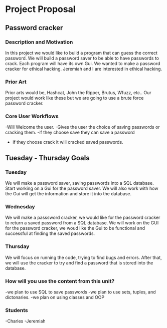 # Project Proposal
## Password cracker

### Description and Motivation
In this project we would like to build a program that can guess the correct password. We will build a password saver to be able to have passwords to crack. Each program will have its own Gui. We wanted to make a password cracker for ethical hacking. Jeremiah and I are interested in ethical hacking.

### Prior Art
Prior arts would be, Hashcat, John the Ripper, Brutus, Wfuzz, etc.. Our project would work like these but we are going to use a brute force password cracker.

### Core User Workflows
-Will Welcome the user.
-Gives the user the choice of saving passwords or cracking them.
-if they choose save they can save a password
- if they choose crack it will cracked saved passwords.


## Tuesday - Thursday Goals

### Tuesday

We will make a password saver, saving passwords into a SQL database. Start working on a Gui for the password saver. We will also work with how the Gui will get the information and store it into the database.

### Wednesday

We will make a passsword cracker, we would like for the password cracker to return a saved password from a SQL database. We will work on the GUI for the password cracker, we woud like the Gui to be functional and successful at finding the saved passwords. 

### Thursday

We will focus on running the code, trying to find bugs and errors. After that, we will use the cracker to try and find a password that is stored into the database. 

### How will you use the content from this unit?

-we plan to use SQL to save passwords
-we plan to use sets, tuples, and dictonaries.
-we plan on using classes and OOP

### Students
-Charles 
-Jeremiah
